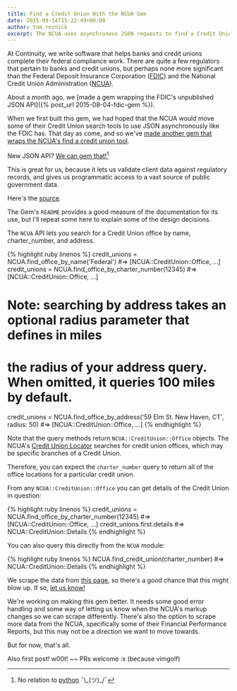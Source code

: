 ```yaml
---
title: Find a Credit Union With the NCUA Gem
date: 2015-09-14T15:22:49+00:00
author: tom_reznick
excerpt: The NCUA uses asynchronous JSON requests to find a Credit Union. We make a Gem for that.
---
```


At Continuity, we write software that helps banks and credit unions complete their federal compliance work. There are quite a few regulators that pertain to banks and credit unions, but perhaps none more significant than the Federal Deposit Insurance Corporation ([FDIC](http://www.fdic.gov/)) and the National Credit Union Administration ([NCUA](http://www.ncua.gov/)).

About a month ago, we [made a gem wrapping the FDIC's unpublished JSON API]({% post_url 2015-08-04-fdic-gem %}).

When we first built this gem, we had hoped that the NCUA would move some of their Credit Union search tools to use JSON asynchronously like the FDIC has. That day as come, and so we've [made another gem that wraps the NCUA's find a credit union tool](https://rubygems.org/gems/ncua).

New JSON API? [We can gem that!](https://www.youtube.com/watch?v=yYey8ntlK_E)[^1]

This is great for us, because it lets us validate client data against regulatory records, and gives us programmatic access to a vast source of public government data.

Here's the [source](https://github.com/ContinuityControl/ncua).

The Gem's `README` provides a good measure of the documentation for its use, but I'll repeat some here to explain some of the design decisions.

The `NCUA` API lets you search for a Credit Union office by name, charter_number, and address.

{% highlight ruby linenos %}
credit_unions = NCUA.find_office_by_name('Federal')
#=> [NCUA::CreditUnion::Office, ...]
credit_unions = NCUA.find_office_by_charter_number(12345)
#=> [NCUA::CreditUnion::Office, ...]
# Note: searching by address takes an optional radius parameter that defines in miles
# the radius of your address query. When omitted, it queries 100 miles by default.
credit_unions = NCUA.find_office_by_address('59 Elm St. New Haven, CT', radius: 50)
#=> [NCUA::CreditUnion::Office, ...]
{% endhighlight %}

Note that the query methods return `NCUA::CreditUnion::Office` objects. The NCUA's [Credit Union Locator](http://www.ncua.gov/NCUAMapping/Pages/NCUAGOVMapping.aspx) searches for credit union offices, which may be specific branches of a Credit Union.

Therefore, you can expect the `charter_number` query to return all of the office locations for a particular credit union.

From any `NCUA::CreditUnion::Office` you can get details of the Credit Union in question:

{% highlight ruby linenos %}
credit_unions = NCUA.find_office_by_charter_number(12345)
#=> [NCUA::CreditUnion::Office, ...]
credit_unions.first.details
#=> NCUA::CreditUnion::Details
{% endhighlight %}

You can also query this directly from the `NCUA` module:

{% highlight ruby linenos %}
NCUA.find_credit_union(charter_number)
#=> NCUA::CreditUnion::Details
{% endhighlight %}

We scrape the data from [this page](http://mapping.ncua.gov/SingleResult.aspx?ID=17057), so there's a good chance that this might blow up. If so, [let us know!](https://github.com/ContinuityControl/ncua/issues/new)

We're working on making this gem better. It needs some good error handling and some way of letting us know when the NCUA's markup changes so we can scrape differently. There's also the option to scrape more data from the NCUA, specifically some of their Financial Performance Reports, but this may not be a direction we want to move towards.

But for now, that's all.

Also first post! w00t!
~~
PRs welcome
:x (because vimgolf)

[^1]: No relation to [python](https://docs.python.org/3.5/library/pickle.html) ¯\\\_(ツ)\_/¯
